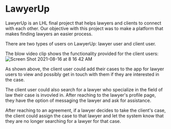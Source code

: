 # LawyerUp

LawyerUp is an LHL final project that helps lawyers and clients to connect with each other. Our objective with this project was to make a platform that makes finding lawyers an easier process. 


There are two types of users on LawyerUp: lawyer user and client user.

The blow video clip shows the functionality provided for the client users: 
![Screen Shot 2021-08-16 at 8 16 42 AM](https://user-images.githubusercontent.com/72534921/129589989-a0405585-8cef-4fa4-abe9-e5a167f508e6.png)

As shown above, the client user could add their cases to the app for lawyer users to view and possibly get in touch with them if they are interested in the case. 

The client user could also search for a lawyer who specialize in the field of law their case is invovled in. After reaching to the lawyer's profile page, they have the option of messaging the lawyer and ask for assistance. 

After reaching to an agreement, if a lawyer decides to take the client's case, the client could assign the case to that lawyer and let the system know that they are no longer searching for a lawyer for that case. 